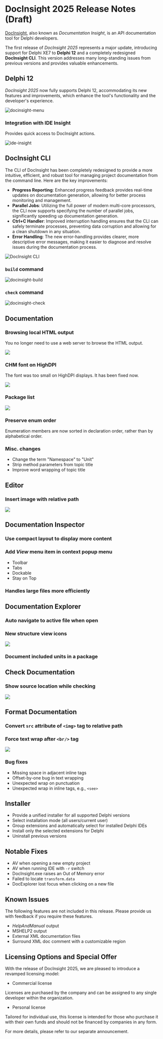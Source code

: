 # DocInsight 2025 Release Notes (Draft)

[DocInsight](https://devjetsoftware.com/products/documentation-insight/), also known as _Documentation Insight_, is an API documentation tool for Delphi developers.

The first release of _DocInsight 2025_ represents a major update, introducing support for Delphi XE7 to **Delphi 12** and a completely redesigned **DocInsight CLI**. This version addresses many long-standing issues from previous versions and provides valuable enhancements.

## Delphi 12

_DocInsight 2025_ now fully supports Delphi 12, accommodating its new features and improvements, which enhance the tool's functionality and the developer's experience.

![docinsight-menu](../../docs/images/docinsight-menu.png)

### Integration with IDE Insight

Provides quick access to DocInsight actions.

![ide-insight](images/ide-insight.png)

## DocInsight CLI

The CLI of DocInsight has been completely redesigned to provide a more intuitive, efficient, and robust tool for managing project documentation from the command line. Here are the key improvements:

- **Progress Reporting**: Enhanced progress feedback provides real-time updates on documentation generation, allowing for better process monitoring and management.
- **Parallel Jobs**: Utilizing the full power of modern multi-core processors, the CLI now supports specifying the number of parallel jobs, significantly speeding up documentation generation.
- **Ctrl+C Handler**: Improved interruption handling ensures that the CLI can safely terminate processes, preventing data corruption and allowing for a clean shutdown in any situation.
- **Error Handling**: The new error-handling provides clearer, more descriptive error messages, making it easier to diagnose and resolve issues during the documentation process.

![DocInsight CLI](images/docinsight-cli.gif)

### `build` command

![docinsight-build](images/docinsight-build.png)

### `check` command

![docinsight-check](images/docinsight-check.png)

## Documentation

### Browsing local HTML output

You no longer need to use a web server to browse the HTML output.

![](images/local-html.png)

### CHM font on HighDPI

The font was too small on HighDPI displays. It has been fixed now.

![](images/chm-highdpi.png)

### Package list

![](images/package-list.png)

### Preserve enum order

Enumeration members are now sorted in declaration order, rather than by alphabetical order.

### Misc. changes

- Change the term "Namespace" to "Unit"
- Strip method parameters from topic title
- Improve word wrapping of topic title

## Editor

### Insert image with relative path

![](images/img-relative-path.png)

## Documentation Inspector

### Use compact layout to display more content

### Add _View_ menu item in context popup menu

- Toolbar
- Tabs
- Dockable
- Stay on Top

### Handles large files more efficiently

## Documentation Explorer

### Auto navigate to active file when open

### New structure view icons

![](images/docexplorer-icons.png)

### Document included units in a package

## Check Documentation

### Show source location while checking

![](images/check-doc.png)

## Format Documentation

### Convert `src` attribute of `<img>` tag to relative path

### Force text wrap after `<br/>` tag

![](images/wrap-after-br.png)

### Bug fixes

- Missing space in adjacent inline tags
- Offset-by-one bug in text wrapping
- Unexpected wrap on punctuation
- Unexpected wrap in inline tags, e.g., `<see>`

## Installer

- Provide a unified installer for all supported Delphi versions
- Select installation mode (all users/current user)
- Group extensions and automatically select for installed Delphi IDEs
- Install only the selected extensions for Delphi
- Uninstall previous versions

## Notable Fixes

- AV when opening a new empty project
- AV when running IDE with `-r` switch
- DocInsight.exe raises an Out of Memory error
- Failed to locate `transform.data`
- DocExplorer lost focus when clicking on a new file

## Known Issues

The following features are not included in this release. Please provide us with feedback if you require these features.

- _HelpAndManual_ output
- MSHELP2 output
- External XML documentation files
- Surround XML doc comment with a customizable region

## Licensing Options and Special Offer

With the release of DocInsight 2025, we are pleased to introduce a revamped licensing model:

- Commercial license

Licenses are purchased by the company and can be assigned to any single developer within the organization.

- Personal license

Tailored for individual use, this license is intended for those who purchase it with their own funds and should not be financed by companies in any form.

For more details, please refer to our separate announcement.
